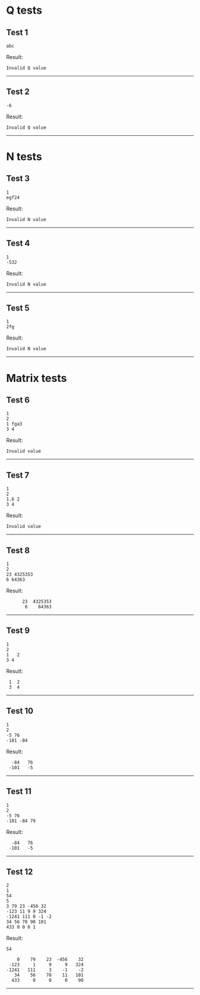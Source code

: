 # Q tests
## Test 1
```
abc
```
Result:
```
Invalid Q value
```
***

## Test 2
```
-6
```
Result:
```
Invalid Q value
```
***

# N tests
## Test 3
```
1
egf24
```
Result:
```
Invalid N value
```
***

## Test 4
```
1
-532
```
Result:
```
Invalid N value
```
***

## Test 5
```
1
2fg
```
Result:
```
Invalid N value
```
***

# Matrix tests
## Test 6
```
1
2
1 fga3
3 4
```
Result:
```
Invalid value
```
***

## Test 7
```
1
2
1.6 2
3 4
```
Result:
```
Invalid value
```
***

## Test 8
```
1
2
23 4325353
6 64363
```
Result:
```
      23  4325353
       6    64363
```
***

## Test 9
```
1
2
1	2
3 4
```
Result:
```
 1  2
 3  4
```
***

## Test 10
```
1
2
-5 76
-101 -84
```
Result:
```
  -84   76
 -101   -5
```
***

## Test 11
```
1
2
-5 76
-101 -84 79
```
Result:
```
  -84   76
 -101   -5
```
***

## Test 12
```
2
1
54
5
3 79 23 -456 32
-123 11 9 9 324
-1241 111 0 -1 -2
34 56 78 90 101
433 0 0 0 1
```
Result:
```
54

    0    79    23  -456    32
 -123     1     9     9   324
-1241   111     3    -1    -2
   34    56    78    11   101
  433     0     0     0    90
```
***